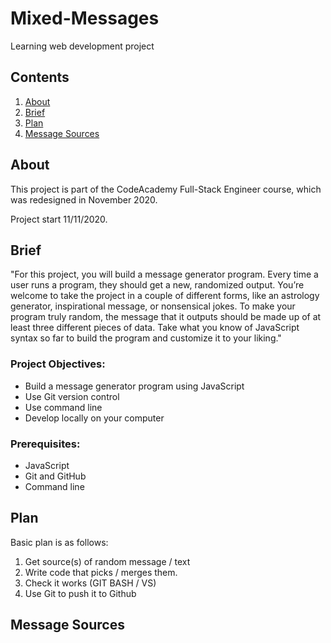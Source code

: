 # Mixed-Messages
Learning web development project

## Contents
1. [About](#about)
2. [Brief](#brief)
3. [Plan](#plan)
4. [Message Sources](#message-sources)

## About
This project is part of the CodeAcademy Full-Stack Engineer course, which was redesigned in November 2020. 

Project start 11/11/2020.

## Brief
"For this project, you will build a message generator program. Every time a user runs a program, they should get a new, randomized output. You’re welcome to take the project in a couple of different forms, like an astrology generator, inspirational message, or nonsensical jokes. To make your program truly random, the message that it outputs should be made up of at least three different pieces of data. Take what you know of JavaScript syntax so far to build the program and customize it to your liking."

### Project Objectives:
- Build a message generator program using JavaScript
- Use Git version control
- Use command line
- Develop locally on your computer
### Prerequisites:
- JavaScript
- Git and GitHub
- Command line

## Plan
Basic plan is as follows:
1. Get source(s) of random message / text
2. Write code that picks / merges them.
3. Check it works (GIT BASH / VS)
4. Use Git to push it to Github

## Message Sources
